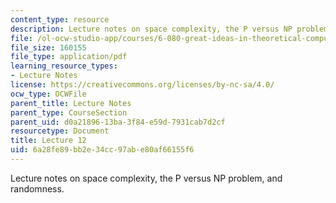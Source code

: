 ```yaml
---
content_type: resource
description: Lecture notes on space complexity, the P versus NP problem, and randomness.
file: /ol-ocw-studio-app/courses/6-080-great-ideas-in-theoretical-computer-science-spring-2008/6a28fe89bb2e34cc97abe80af66155f6_lec12.pdf
file_size: 160155
file_type: application/pdf
learning_resource_types:
- Lecture Notes
license: https://creativecommons.org/licenses/by-nc-sa/4.0/
ocw_type: OCWFile
parent_title: Lecture Notes
parent_type: CourseSection
parent_uid: d0a21896-13ba-3f84-e59d-7931cab7d2cf
resourcetype: Document
title: Lecture 12
uid: 6a28fe89-bb2e-34cc-97ab-e80af66155f6
---
```

Lecture notes on space complexity, the P versus NP problem, and randomness.